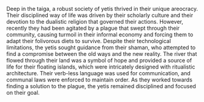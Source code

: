 Deep in the taiga, a robust society of yetis thrived in their unique areocracy. Their disciplined way of life was driven by their scholarly culture and their devotion to the dualistic religion that governed their actions. However, recently they had been agitated by a plague that swept through their community, causing turmoil in their informal economy and forcing them to adapt their folivorous diets to survive. Despite their technological limitations, the yetis sought guidance from their shaman, who attempted to find a compromise between the old ways and the new reality. The river that flowed through their land was a symbol of hope and provided a source of life for their floating islands, which were intricately designed with ritualistic architecture. Their verb-less language was used for communication, and communal laws were enforced to maintain order. As they worked towards finding a solution to the plague, the yetis remained disciplined and focused on their goal.